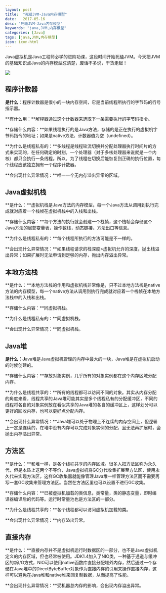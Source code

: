 ```yaml
---
layout: post
title:  "死磕JVM-Java内存模型"
date:   2017-05-16
desc: "死磕JVM-Java内存模型"
keywords: "java,JVM,内存模型"
categories: [Java]
tags: [java,JVM,内存模型]
icon: icon-html
---
```


Java虚拟机是Java工程师必学的进阶功课，这段时间开始死磕JVM。今天把JVM的基础知识点Java的内存模型怼清楚，废话不多说，干货走起！

![](http://img.mukewang.com/591a5ed500016f8704170268.jpg)

## **程序计数器**
**是什么**：程序计数器是很小的一块内存空间，它是当前线程所执行的字节码的行号指示器。

**有什么用：**解释器通过这个计数器来选取下一条需要执行的字节码指令。

**存储什么内容：**如果线程执行的是Java方法，存储的是正在执行的虚拟机字节码指令的地址；如果是native方法，计数器值为空（undefined）。

**为什么是线程私有的：**多线程是线程轮流切换并分配处理器执行时间片的方式来实现的，在任何确定的时刻，一个处理器（对于多核处理器来说就是一个内核）都只会执行一条线程，所以，为了线程在切换后能恢复到正确的执行位置，每个线程应该独立拥有一个程序计数器。

**会出现什么异常情况：**唯一一个无内存溢出异常的区域。
## **Java虚拟机栈**
**是什么：**虚拟机栈是Java方法的内存模型，每一个Java方法从调用到执行完成就对应着一个栈帧在虚拟机栈中的入栈和出栈。

**存储什么内容：**每个方法的执行就会创建一个栈帧，这个栈帧会存储这个Java方法的局部变量表，操作数栈，动态链接，方法出口等信息。

**为什么是线程私有的：**每个线程所执行的方法可能是不一样的。

**会出现什么异常情况：**如果线程请求的栈深度>虚拟机允许的深度，抛出栈溢出异常；如果扩展时无法申请到足够的内存，抛出内存溢出异常。
## **本地方法栈**
**是什么：**本地方法栈的作用和虚拟机栈非常像是，只不过本地方法栈是native方法的内存模型，每一个native方法从调用到执行完成就对应着一个栈帧在本地方法栈中的入栈和出栈。

**存储什么内容：**同虚拟机栈。

**为什么是线程私有的：**同虚拟机栈。

**会出现什么异常情况：**同虚拟机栈。
## **Java堆**
**是什么：J**ava堆是Java虚拟机管理的内存中最大的一块，Java堆是在虚拟机启动的时候创建的。

**存储什么内容：**存放对象实例，几乎所有的对象实例都在这个内存区域分配内存。

**为什么是线程共享的：**所有的线程都可以访问不同的对象。其实从内存分配的角度来看，线程共享的Java堆可能其实是多个线程私有的分配缓冲区，不同的线程将各自的对象实例放在看似共享的Java堆的各自的缓冲区上，这样划分可以更好的回收内存，也可以更好点分配内存。

**会出现什么异常情况：**Java堆可以处于物理上不连续的内存空间上，但逻辑上一定是连续的，在堆中没有内存可以完成对象实例的分配，且无法再扩展时，会抛出内存溢出异常。
## **方法区**
**是什么：**和堆一样，是各个线程共享的内存区域。很多人把方法区称为永久代，但是本质上这两个不等价，Java虚拟机将GC分代收集扩展至方法区，使用永久代来实现方法区，这样GC收集器就能像管理Java堆一样管理方法区而不需要再写一套GC收集来管理方法区。当然在方法区里也可以设置不进行GC收集。

**存储什么内容：**已被虚拟机加载的类信息，类常量，类的静态变量，即时编译器编译后的代码等。运行时常量池也是方法区的一部分。

**为什么是线程共享的：**各个线程都可以访问虚拟机加载的类。

**会出现什么异常情况：**内存溢出异常。
## **直接内存**
**是什么：**直接内存并不是虚拟机运行时数据区的一部分，也不是Java虚拟机定义的内存区域，但也经常被使用。JDK1.4加入了NIO类，一种基于通道与缓冲区的新I/O方式，NIO可以使用native函数库直接分配堆外内存，然后通过一个存储在Java堆中的DirectByteBuffer对象作为直接内存的引用来操作直接内存，这样可以避免在Java堆和native堆来回复制数据，从而提高了性能。

**会出现什么异常情况：**受机器总内存的影响，会出现内存溢出异常。